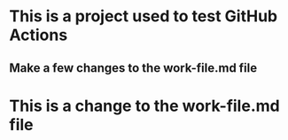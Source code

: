 # This is a project used to test GitHub Actions

## Make a few changes to the work-file.md file

# This is a change to the work-file.md file
